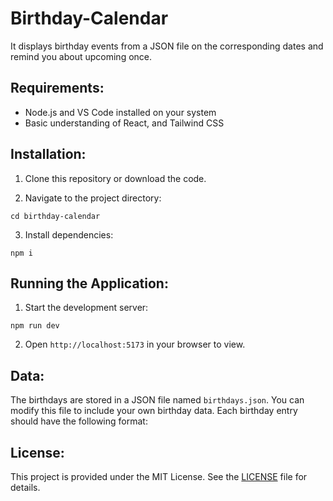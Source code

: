 # Birthday-Calendar
 It displays birthday events from a JSON file on the corresponding dates and remind you about upcoming once.

## Requirements:

- Node.js and VS Code installed on your system
- Basic understanding of React, and Tailwind CSS

## Installation:

1. Clone this repository or download the code.

2. Navigate to the project directory:

```
cd birthday-calendar
```
3. Install dependencies:

```
npm i
```
## Running the Application:

1. Start the development server:

```
npm run dev
```
2. Open `http://localhost:5173` in your browser to view.

## Data:

The birthdays are stored in a JSON file named `birthdays.json`. You can modify this file to include your own birthday data. Each birthday entry should have the following format:

## License:

This project is provided under the MIT License. See the [LICENSE](https://github.com/thesushilsharma/Birthday-Calendar/blob/main/LICENSE) file for details.
